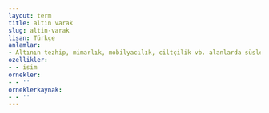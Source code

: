```yaml
---
layout: term
title: altın varak
slug: altin-varak
lisan: Türkçe
anlamlar:
- Altının tezhip, mimarlık, mobilyacılık, ciltçilik vb. alanlarda süsleme aracı olarak kullanılabilmesi için ince tabaka hâlinde hazırlanmış biçimi
ozellikler:
- - isim
ornekler:
- - ''
orneklerkaynak:
- - ''
---
```

